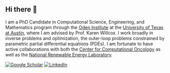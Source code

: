 ## Hi there 🤠

I am a PhD Candidate in Computational Science, Engineering, and Mathematics program through the [Oden Institute](https://oden.utexas.edu/) at the [University of Texas at Austin](https://www.utexas.edu/), where I am advised by Prof. Karen Willcox. I work broadly in inverse problems and optimization, the outer-loop problems constrained by parametric partial differential equations (PDEs). I am fortunate to have active collaborations with both the [Center for Computational Oncology](https://cco.oden.utexas.edu/) as well as the [National Renewable Energy Laboratory](https://www.nrel.gov/).

[![Google Scholar](https://img.shields.io/badge/Google%20Scholar-4285F4.svg?style=for-the-badge&logo=Google-Scholar&logoColor=white)](https://scholar.google.com/citations?user=adeVLTkAAAAJ&hl=en) [![LinkedIn](https://img.shields.io/badge/linkedin-%230077B5.svg?style=for-the-badge&logo=linkedin&logoColor=white)](https://www.linkedin.com/in/gtpash/)
